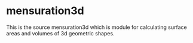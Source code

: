 # mensuration3d
This is the source mensuration3d which is module for calculating surface areas and volumes of 3d geometric shapes. 
